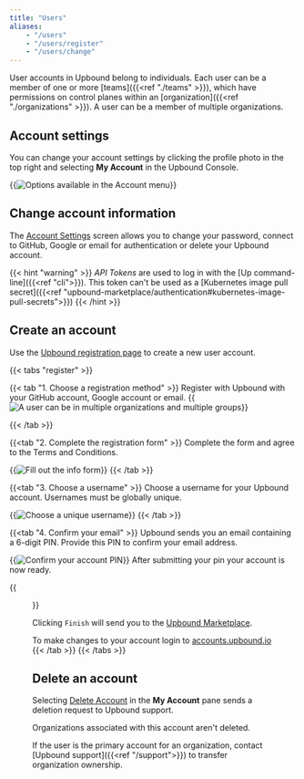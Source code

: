 ```yaml
---
title: "Users"
aliases:
    - "/users"
    - "/users/register"
    - "/users/change"
---
```


User accounts in Upbound belong to individuals. Each user can be a member of one or more [teams]({{<ref "./teams" >}}), which have permissions on control planes within an [organization]({{<ref "./organizations" >}}). A user can be a member of multiple organizations.

## Account settings

<!-- vale Google.FirstPerson = NO -->
<!-- Allow `My Account` -->
You can change your account settings by clicking the profile photo in the top
right and selecting **My Account** in the Upbound Console. 
<!-- vale Google.FirstPerson = YES -->

{{<img src="concepts/images/accounts/edit-account.png" alt="Options available in the Account menu" quality="100" >}}

## Change account information

The [Account Settings](https://accounts.upbound.io/settings) screen allows you to change your password, connect to GitHub, Google or email for authentication or delete your Upbound account.

<!-- vale gitlab.Substitutions = NO -->
<!-- allow lowercase kubernetes in the URL -->
{{< hint "warning" >}}
_API Tokens_ are used to log in with the [Up command-line]({{<ref "cli">}}). This token can't be used as a [Kubernetes image pull secret]({{<ref "upbound-marketplace/authentication#kubernetes-image-pull-secrets">}})
{{< /hint >}}
<!-- vale gitlab.Substitutions = YES -->

## Create an account

Use the [Upbound registration page](http://accounts.upbound.io/register) to
create a new user account.

{{< tabs "register" >}}

{{< tab "1. Choose a registration method" >}}
Register with Upbound with your GitHub account, Google account or email.
{{<img src="concepts/images/accounts/register/signup.png" alt="A user can be in multiple organizations and multiple groups" quality="100" size="tiny" lightbox="true">}}

{{< /tab >}}

{{<tab "2. Complete the registration form" >}}
Complete the form and agree to the Terms and Conditions.

{{<img src="concepts/images/accounts/register/completed_form.png" alt="Fill out the info form" quality="100" size="tiny" lightbox="true">}}
{{< /tab >}}

{{<tab "3. Choose a username" >}}
Choose a username for your Upbound account. Usernames must be globally unique.

{{<img src="concepts/images/accounts/register/choose_username.png" alt="Choose a unique username" quality="100" size="tiny" lightbox="true">}}
{{< /tab >}}

{{<tab "4. Confirm your email" >}}
Upbound sends you an email containing a 6-digit PIN. Provide this PIN to confirm your email address.

{{<img src="concepts/images/accounts/register/confirm_pin.png" alt="Confirm your account PIN" quality="100" size="tiny" lightbox="true">}}
After submitting your pin your account is now ready. 

{{<figure src="concepts/images/accounts/register/account_ready.png" alt="A screen showing that an Upbound account has been created" height="500px" >}}

Clicking `Finish` will send you to the [Upbound Marketplace](http://marketplace.upbound.io). 

To make changes to your account login to [accounts.upbound.io](https://accounts.upbound.io)
{{< /tab >}}
{{< /tabs >}}

## Delete an account

<!-- vale Google.FirstPerson = NO -->
Selecting [Delete Account](https://accounts.upbound.io/settings/delete) in the
**My Account** pane sends a deletion request to Upbound support. 
<!-- vale Google.FirstPerson = YES -->

Organizations associated with this account aren't deleted. 

If the user is the primary account for an organization, contact [Upbound
support]({{<ref "/support">}}) to transfer organization ownership.
